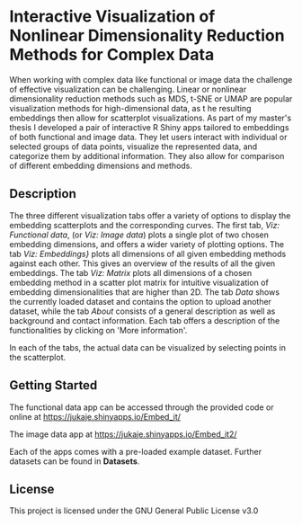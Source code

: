 # Interactive Visualization of Nonlinear Dimensionality Reduction Methods for Complex Data

When working with complex data like functional or image data the challenge of effective visualization can be challenging. 
Linear or nonlinear dimensionality reduction methods such as MDS, t-SNE or UMAP are popular visualization methods for high-dimensional data, as t
he resulting embeddings then allow for scatterplot visualizations.
As part of my master's thesis I developed a pair of interactive R Shiny apps tailored to embeddings of both functional and image data.
They let users interact with individual or selected groups of data points, visualize the represented data, and categorize them by additional information. 
They also allow for comparison of different embedding dimensions and methods. 

## Description

The three different visualization tabs offer a variety of options to display the embedding scatterplots and the corresponding curves. 
The first tab, *Viz: Functional data*, (or *Viz: Image data*)  plots a single plot of two chosen embedding dimensions, and offers a wider variety of plotting options.
The tab *Viz: Embeddings}* plots all dimensions of all given embedding methods against each other. 
This gives an overview of the results of all the given embeddings. The tab *Viz: Matrix* plots all dimensions of a chosen embedding method in a scatter
plot matrix for intuitive visualization of embedding dimensionalities that are higher than 2D.
The tab *Data* shows the currently loaded dataset and contains the option to upload another dataset, 
while the tab *About* consists of a general description as well as background and contact information.
Each tab offers a description of the functionalities by clicking on 'More information'.

In each of the tabs, the actual data can be visualized by selecting points in the scatterplot.

## Getting Started

The functional data app can be accessed through the provided code or online at
https://jukaje.shinyapps.io/Embed_it/

The image data app at
https://jukaje.shinyapps.io/Embed_it2/

Each of the apps comes with a pre-loaded example dataset. Further datasets can be found in **Datasets**.

## License

This project is licensed under the GNU General Public License v3.0
